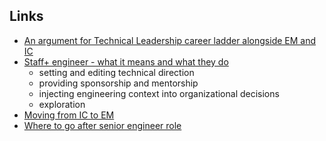 ## Links
- [An argument for Technical Leadership career ladder alongside EM and IC](https://dr-knz.net/levels-of-technical-leadership.html)
- [Staff+ engineer - what it means and what they do](https://staffeng.com/guides/) 
	- setting and editing technical direction
	- providing sponsorship and mentorship
	- injecting engineering context into organizational decisions
	- exploration
- [Moving from IC to EM](https://stackoverflow.blog/2022/02/23/what-you-give-up-when-moving-into-engineering-management/) 
- [Where to go after senior engineer role](https://codecapsule.com/2021/06/15/career-growth-what-paths-after-senior-engineer/) 